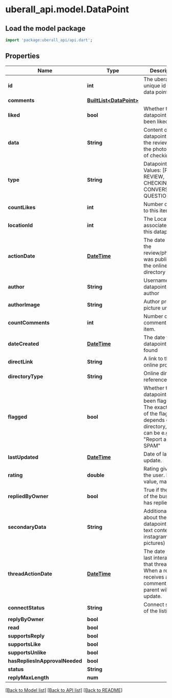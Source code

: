 # uberall_api.model.DataPoint

## Load the model package
```dart
import 'package:uberall_api/api.dart';
```

## Properties
Name | Type | Description | Notes
------------ | ------------- | ------------- | -------------
**id** | **int** | The uberall unique id of the data point | [optional] 
**comments** | [**BuiltList&lt;DataPoint&gt;**](DataPoint.md) |  | [optional] 
**liked** | **bool** | Whether this datapoint has been liked or not | [optional] 
**data** | **String** | Content of the datapoint (text of the review, url of the photo, count of checkins...) | [optional] 
**type** | **String** | Datapoint Type. Values: [PHOTO, REVIEW, CHECKIN, CONVERSATION, QUESTION] | [optional] 
**countLikes** | **int** | Number of likes to this item | [optional] 
**locationId** | **int** | The Location ID associated with this datapoint | [optional] 
**actionDate** | [**DateTime**](DateTime.md) | The date when the review/photo/... was published in the online directory | [optional] 
**author** | **String** | Username of the datapoint's author | [optional] 
**authorImage** | **String** | Author profile picture url | [optional] 
**countComments** | **int** | Number of comments to this item. | [optional] 
**dateCreated** | [**DateTime**](DateTime.md) | The date the datapoint was found | [optional] 
**directLink** | **String** | A link to the online profile | [optional] 
**directoryType** | **String** | Online directory reference name | [optional] 
**flagged** | **bool** | Whether the datapoint has been flagged. The exact nature of the flagging depends on the directory, but can be e.g. \"Report as SPAM\" | [optional] 
**lastUpdated** | [**DateTime**](DateTime.md) | Date of last update. | [optional] 
**rating** | **double** | Rating given by the user. Float value, max: 5. | [optional] 
**repliedByOwner** | **bool** | True if the owner of the business has replied | [optional] 
**secondaryData** | **String** | Additional info about the datapoint (eg. text content on instagram pictures) | [optional] 
**threadActionDate** | [**DateTime**](DateTime.md) | The date of the last interaction in that thread. When a review receives a new comment, the parent will update. | [optional] 
**connectStatus** | **String** | Connect status of the listing. | [optional] 
**replyByOwner** | **bool** |  | [optional] 
**read** | **bool** |  | [optional] 
**supportsReply** | **bool** |  | [optional] 
**supportsLike** | **bool** |  | [optional] 
**supportsUnlike** | **bool** |  | [optional] 
**hasRepliesInApprovalNeeded** | **bool** |  | [optional] 
**status** | **String** |  | [optional] 
**replyMaxLength** | **num** |  | [optional] 

[[Back to Model list]](../README.md#documentation-for-models) [[Back to API list]](../README.md#documentation-for-api-endpoints) [[Back to README]](../README.md)


